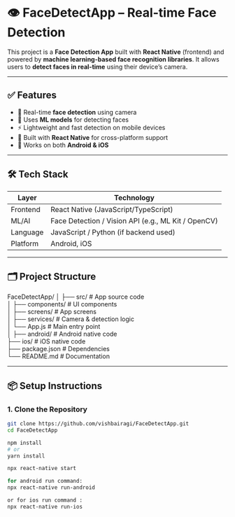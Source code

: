 
# 👁️ FaceDetectApp – Real-time Face Detection  

This project is a **Face Detection App** built with **React Native** (frontend) and powered by **machine learning-based face recognition libraries**. It allows users to **detect faces in real-time** using their device’s camera.  

---

## ✅ Features  

- 📸 Real-time **face detection** using camera  
- 🤖 Uses **ML models** for detecting faces  
- ⚡ Lightweight and fast detection on mobile devices  
- 🎨 Built with **React Native** for cross-platform support  
- 📱 Works on both **Android & iOS**  

---

## 🛠️ Tech Stack  

| Layer       | Technology                         |  
|-------------|------------------------------------|  
| Frontend    | React Native (JavaScript/TypeScript) |  
| ML/AI       | Face Detection / Vision API (e.g., ML Kit / OpenCV) |  
| Language    | JavaScript / Python (if backend used) |  
| Platform    | Android, iOS                       |  

---

## 🗂️ Project Structure  

FaceDetectApp/
│
├── src/               # App source code  
│   ├── components/    # UI components  
│   ├── screens/       # App screens  
│   ├── services/      # Camera & detection logic  
│   └── App.js         # Main entry point  
│
├── android/           # Android native code  
├── ios/               # iOS native code  
├── package.json       # Dependencies  
└── README.md          # Documentation  



---

## 📦 Setup Instructions  

### 1. Clone the Repository  

```bash
git clone https://github.com/vishbairagi/FaceDetectApp.git
cd FaceDetectApp

npm install
# or
yarn install

npx react-native start

for android run command:
npx react-native run-android

or for ios run command :
npx react-native run-ios
